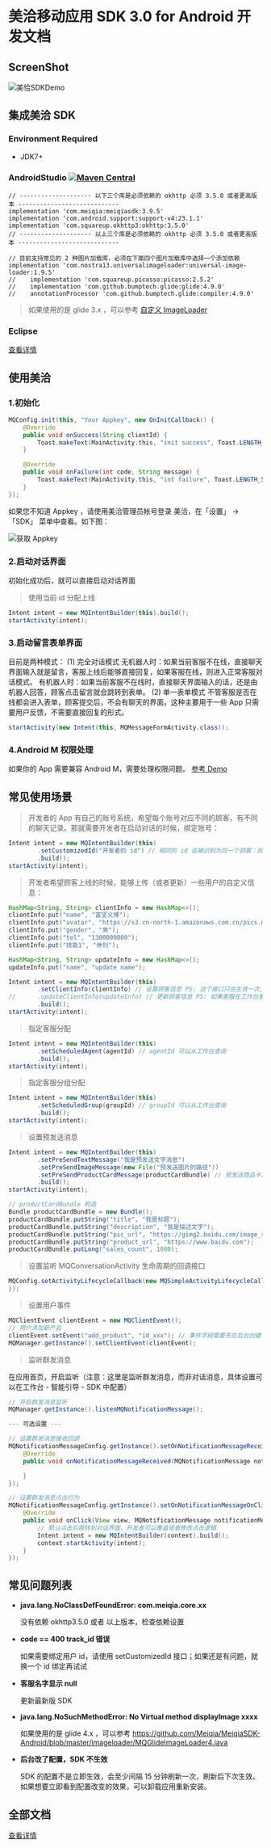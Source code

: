 # 美洽移动应用 SDK 3.0 for Android 开发文档

## ScreenShot
![美恰SDKDemo](https://s3.cn-north-1.amazonaws.com.cn/pics.meiqia.bucket/155c91da06ea9bfd)

## 集成美洽 SDK

### Environment Required
- JDK7+

### AndroidStudio  [![Maven Central](https://maven-badges.herokuapp.com/maven-central/com.meiqia/meiqiasdk/badge.svg)](https://maven-badges.herokuapp.com/maven-central/com.meiqia/meiqiasdk)

```
// -------------------- 以下三个库是必须依赖的 okhttp 必须 3.5.0 或者更高版本 ----------------------------
implementation 'com.meiqia:meiqiasdk:3.9.5'
implementation 'com.android.support:support-v4:23.1.1'
implementation 'com.squareup.okhttp3:okhttp:3.5.0'
// -------------------- 以上三个库是必须依赖的 okhttp 必须 3.5.0 或者更高版本 ----------------------------

// 目前支持常见的 2 种图片加载库，必须在下面四个图片加载库中选择一个添加依赖
implementation 'com.nostra13.universalimageloader:universal-image-loader:1.9.5'
//    implementation 'com.squareup.picasso:picasso:2.5.2'
//    implementation 'com.github.bumptech.glide:glide:4.9.0'
//    annotationProcessor 'com.github.bumptech.glide:compiler:4.9.0'
```
> 如果使用的是 glide 3.x ，可以参考 [自定义 ImageLoader][10]

### Eclipse
 [查看详情][9]

## 使用美洽

### 1.初始化
``` java
MQConfig.init(this, "Your Appkey", new OnInitCallback() {
    @Override
    public void onSuccess(String clientId) {
        Toast.makeText(MainActivity.this, "init success", Toast.LENGTH_SHORT).show();
    }

    @Override
    public void onFailure(int code, String message) {
        Toast.makeText(MainActivity.this, "int failure", Toast.LENGTH_SHORT).show();
    }
});
```
如果您不知道 Appkey ，请使用美洽管理员帐号登录 美洽，在「设置」 -> 「SDK」 菜单中查看。如下图：

![获取 Appkey](https://s3.cn-north-1.amazonaws.com.cn/pics.meiqia.bucket/5a999b67233e77dc)

### 2.启动对话界面

初始化成功后，就可以直接启动对话界面

> 使用当前 id 分配上线

``` java
Intent intent = new MQIntentBuilder(this).build();
startActivity(intent);
```

### 3.启动留言表单界面

目前是两种模式：
(1) 完全对话模式
无机器人时：如果当前客服不在线，直接聊天界面输入就是留言，客服上线后能够直接回复，如果客服在线，则进入正常客服对话模式。
有机器人时：如果当前客服不在线时，直接聊天界面输入的话，还是由机器人回答，顾客点击留言就会跳转到表单。
(2) 单一表单模式
不管客服是否在线都会进入表单，顾客提交后，不会有聊天的界面。这种主要用于一些 App 只需要用户反馈，不需要直接回复的形式。

``` java
startActivity(new Intent(this, MQMessageFormActivity.class));
```

### 4.Android M 权限处理

如果你的 App 需要兼容 Android M，需要处理权限问题。 [参考 Demo][8]


## 常见使用场景

> 开发者的 App 有自己的账号系统，希望每个账号对应不同的顾客，有不同的聊天记录。那就需要开发者在启动对话的时候，绑定账号：
``` java
Intent intent = new MQIntentBuilder(this)
        .setCustomizedId("开发者的 id") // 相同的 id 会被识别为同一个顾客：顾客唯一标识为长度6到32的字符串
        .build();
startActivity(intent);
```

> 开发者希望顾客上线的时候，能够上传（或者更新）一些用户的自定义信息：

``` java
HashMap<String, String> clientInfo = new HashMap<>();
clientInfo.put("name", "富坚义博");
clientInfo.put("avatar", "https://s3.cn-north-1.amazonaws.com.cn/pics.meiqia.bucket/1dee88eabfbd7bd4");
clientInfo.put("gender", "男");
clientInfo.put("tel", "1300000000");
clientInfo.put("技能1", "休刊");

HashMap<String, String> updateInfo = new HashMap<>();
updateInfo.put("name", "update name");

Intent intent = new MQIntentBuilder(this)
        .setClientInfo(clientInfo) // 设置顾客信息 PS: 这个接口只会生效一次,如果需要更新顾客信息,需要调用更新接口
//      .updateClientInfo(updateInfo) // 更新顾客信息 PS: 如果客服在工作台更改了顾客信息，更新接口会覆盖之前的内容
        .build();
startActivity(intent);
```

> 指定客服分配

``` java
Intent intent = new MQIntentBuilder(this)
        .setScheduledAgent(agentId) // agentId 可以从工作台查询
        .build();
startActivity(intent);
```

> 指定客服分组分配

``` java
Intent intent = new MQIntentBuilder(this)
        .setScheduledGroup(groupId) // groupId 可以从工作台查询
        .build();
startActivity(intent);
```

> 设置预发送消息

``` java
Intent intent = new MQIntentBuilder(this)
        .setPreSendTextMessage("我是预发送文字消息")
        .setPreSendImageMessage(new File("预发送图片的路径"))
        .setPreSendProductCardMessage(productCardBundle) // 预发送商品卡片
        .build();
startActivity(intent);

// productCardBundle 构造
Bundle productCardBundle = new Bundle();
productCardBundle.putString("title", "我是标题");
productCardBundle.putString("description", "我是描述文字");
productCardBundle.putString("pic_url", "https://gimg2.baidu.com/image_search/src=http%3A%2F%2Fi04.c.aliimg.com%2Fimg%2Fibank%2F2013%2F211%2F016%2F791610112_758613609.jpg&refer=http%3A%2F%2Fi04.c.aliimg.com&app=2002&size=f9999,10000&q=a80&n=0&g=0n&fmt=jpeg?sec=1633076260&t=a46d823f8bb9fd773e93e2a7ab3f481e");
productCardBundle.putString("product_url", "https://www.baidu.com");
productCardBundle.putLong("sales_count", 1000);
```

> 设置监听 MQConversationActivity 生命周期的回调接口

``` java
MQConfig.setActivityLifecycleCallback(new MQSimpleActivityLifecycleCallback() {
});
```

> 设置用户事件

``` java
MQClientEvent clientEvent = new MQClientEvent();
// 用户添加新产品
clientEvent.setEvent("add_product", "id_xxx"); // 事件字段需要先在后台创建
MQManager.getInstance().setClientEvent(clientEvent);
```

> 监听群发消息

在应用首页，开启监听（注意：这里是监听群发消息，而非对话消息，具体设置可以在工作台 - 智能引导 - SDK 中配置）
``` java
// 开启群发消息监听
MQManager.getInstance().listenMQNotificationMessage();

--- 可选设置 ---

// 设置群发消息接收回调
MQNotificationMessageConfig.getInstance().setOnNotificationMessageReceivedListener(new OnNotificationMessageReceivedListener() {
    @Override
    public void onNotificationMessageReceived(MQNotificationMessage notificationMessage) {

    }
});

// 设置群发消息点击行为
MQNotificationMessageConfig.getInstance().setOnNotificationMessageOnClickListener(new OnNotificationMessageOnClickListener() {
    @Override
    public void onClick(View view, MQNotificationMessage notificationMessage) {
        // 默认点击后跳转到对话界面，开发者可以覆盖或者修改点击逻辑
        Intent intent = new MQIntentBuilder(context).build();
        context.startActivity(intent);
    }
});
```


## 常见问题列表

- **java.lang.NoClassDefFoundError: com.meiqia.core.xx**

   没有依赖 okhttp3.5.0 或者 以上版本，检查依赖设置

- **code == 400 track_id 错误**

   如果需要绑定用户 id，请使用 setCustomizedId 接口；如果还是有问题，就换一个 id 绑定再试试

- **客服名字显示 null**

   更新最新版 SDK

- **java.lang.NoSuchMethodError: No Virtual method displayImage xxxx**

   如果使用的是 glide 4.x ，可以参考 https://github.com/Meiqia/MeiqiaSDK-Android/blob/master/imageloader/MQGlideImageLoader4.java

- **后台改了配置，SDK 不生效**

   SDK 的配置不是立即生效，会至少间隔 15 分钟刷新一次，刷新后下次生效。如果想要立即看到配置改变的效果，可以卸载应用重新安装。

## 全部文档
[查看详情][1]

 [1]: http://meiqia.com/docs/meiqia-android-sdk/
 [2]: http://meiqia.com/docs/meiqia-android-sdk/#tocAnchor-1-11-3
 [3]: http://meiqia.com/docs/meiqia-android-sdk/#tocAnchor-1-11-2
 [4]: http://meiqia.com/docs/meiqia-android-sdk/#tocAnchor-1-11-4
 [5]: http://meiqia.com/docs/meiqia-android-sdk/#tocAnchor-1-11-10
 [6]: http://meiqia.com/docs/meiqia-android-sdk/#tocAnchor-1-11-19
 [7]: http://meiqia.com/docs/meiqia-android-sdk/#tocAnchor-1-32
 [8]: https://github.com/Meiqia/MeiqiaSDK-Android/blob/master/demo%2Fsrc%2Fmain%2Fjava%2Fcom%2Fmeiqia%2Fmeiqiasdk%2Fdemo%2FMainActivity.java
 [9]: https://github.com/Meiqia/MeiqiaSDK-Android/blob/master/Eclipse_README.md
 [10]: https://github.com/Meiqia/MeiqiaSDK-Android/blob/master/imageloader/MQGlideImageLoader.java

